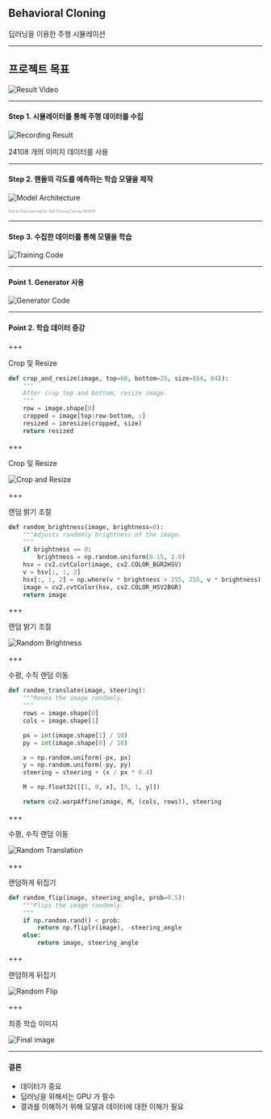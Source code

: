 ## Behavioral Cloning

딥러닝을 이용한 주행 시뮬레이션

---

## 프로젝트 목표

![Result Video](https://www.youtube.com/watch?v=p3Oqb_QXzZk)

---

#### Step 1. 시뮬레이터를 통해 주행 데이터를 수집

![Recording Result](assets/recording_result.jpg)

24108 개의 이미지 데이터를 사용

---

#### Step 2. 핸들의 각도를 예측하는 학습 모델을 제작

![Model Architecture](assets/model_architecture.jpg)

<span style="color:gray; font-size: 0.5em;">End to End Learning for Self-Driving Cars by NVIDIA</span>

---

#### Step 3. 수집한 데이터를 통해 모델을 학습

![Training Code](assets/training_code.jpg)

---

#### Point 1. Generator 사용

![Generator Code](assets/generator.jpg)

---

#### Point 2. 학습 데이터 증강

+++

Crop 및 Resize

```python
def crop_and_resize(image, top=60, bottom=25, size=(64, 64)):
    """
    After crop top and bottom, resize image.
    """
    row = image.shape[0]
    cropped = image[top:row-bottom, :]
    resized = imresize(cropped, size)
    return resized
```

+++

Crop 및 Resize

![Crop and Resize](assets/crop_resize.jpg)

+++

랜덤 밝기 조절

```python
def random_brightness(image, brightness=0):
    """Adjusts randomly brightness of the image.
    """
    if brightness == 0:
        brightness = np.random.uniform(0.15, 2.0)
    hsv = cv2.cvtColor(image, cv2.COLOR_BGR2HSV)
    v = hsv[:, :, 2]
    hsv[:, :, 2] = np.where(v * brightness > 255, 255, v * brightness)
    image = cv2.cvtColor(hsv, cv2.COLOR_HSV2BGR)
    return image
```

+++

랜덤 밝기 조절

![Random Brightness](assets/brightness.png)

+++

수평, 수직 랜덤 이동

```python
def random_translate(image, steering):
    """Moves the image randomly.
    """
    rows = image.shape[0]
    cols = image.shape[1]

    px = int(image.shape[1] / 10)
    py = int(image.shape[0] / 10)

    x = np.random.uniform(-px, px)
    y = np.random.uniform(-py, py)
    steering = steering + (x / px * 0.4)

    M = np.float32([[1, 0, x], [0, 1, y]])

    return cv2.warpAffine(image, M, (cols, rows)), steering
```

+++

수평, 수직 랜덤 이동

![Random Translation](assets/translation.png)

+++

랜덤하게 뒤집기

```python
def random_flip(image, steering_angle, prob=0.5):
    """Flips the image randomly.
    """
    if np.random.rand() < prob:
        return np.fliplr(image), -steering_angle
    else:
        return image, steering_angle
```

+++

랜덤하게 뒤집기

![Random Flip](assets/flip.png)

+++

최종 학습 이미지

![Final image](assets/final.png)

---
#### 결론

 - 데이터가 중요
 - 딥러닝을 위해서는 GPU 가 필수
 - 결과를 이해하기 위해 모델과 데이터에 대한 이해가 필요
